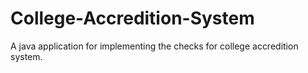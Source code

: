 # College-Accredition-System
A java application for implementing the checks for college accredition system.
